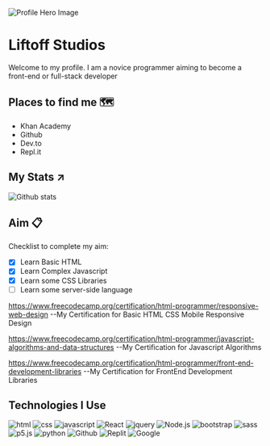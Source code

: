![Profile Hero Image](https://1gew6o3qn6vx9kp3s42ge0y1-wpengine.netdna-ssl.com/wp-content/uploads/prod/2020/10/HERO-ART-microsoft_azure_1920x1000_nologo.jpg)
# Liftoff Studios

Welcome to my profile. I am a novice programmer aiming to become a front-end or full-stack developer

## Places to find me 🗺️

- Khan Academy
- Github
- Dev.to
- Repl.it


## My Stats ↗️
![Github stats](https://github-readme-stats.vercel.app/api?username=Liftoff-KA)

## Aim 📋
Checklist to complete my aim:
* [x] Learn Basic HTML
* [x] Learn Complex Javascript 
* [x] Learn some CSS Libraries
* [ ] Learn some server-side language

https://www.freecodecamp.org/certification/html-programmer/responsive-web-design 
--My Certification for Basic HTML CSS Mobile Responsive Design

https://www.freecodecamp.org/certification/html-programmer/javascript-algorithms-and-data-structures
--My Certification for Javascript Algorithms

https://www.freecodecamp.org/certification/html-programmer/front-end-development-libraries 
--My Certification for FrontEnd Development Libraries



## Technologies I Use
![html](https://img.shields.io/badge/-HTML5-grey?logo=html5) ![css](https://img.shields.io/badge/-CSS3-grey?logo=css3) ![javascript](https://img.shields.io/badge/-Javascript-grey?logo=javascript) ![React](https://img.shields.io/badge/-React-grey?logo=react) ![jquery](https://img.shields.io/badge/-jQuery-grey?logo=jQuery)
![Node.js](https://img.shields.io/badge/-NodeJS-grey?logo=node.js) ![bootstrap](https://img.shields.io/badge/-Bootstrap-grey?logo=bootstrap) ![sass](https://img.shields.io/badge/-SASS-grey?logo=sass) ![p5.js](https://img.shields.io/badge/-P5.js-grey?logo=p5.js) ![python](https://img.shields.io/badge/-Python-grey?logo=python) ![Github](https://img.shields.io/badge/-Github-grey?logo=github) ![Replit](https://img.shields.io/badge/-Replit-grey?logo=replit) ![Google](https://img.shields.io/badge/-DeveloperConsole-grey?logo=google) 

